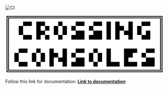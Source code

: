 ![CI](https://github.com/DavidRisch/crossing_consoles/actions/workflows/build_and_test.yml/badge.svg?branch=master)

![crossing_consoles_logo](doc/logo.png)

Follow this link for documentation: **[Link to documentation](http://88.198.69.104:9980/index.html)**
